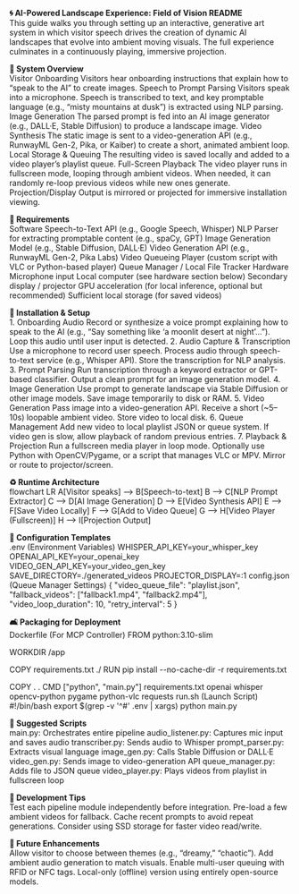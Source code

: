 <b>🌀 AI-Powered Landscape Experience: Field of Vision README</b>
<br>
This guide walks you through setting up an interactive, generative art system in which visitor speech drives the creation of dynamic AI landscapes that evolve into ambient moving visuals. The full experience culminates in a continuously playing, immersive projection.
<p></p>
<b>🎯 System Overview</b>
<br>
Visitor Onboarding Visitors hear onboarding instructions that explain how to “speak to the AI” to create images.
Speech to Prompt Parsing Visitors speak into a microphone. Speech is transcribed to text, and key promptable language (e.g., “misty mountains at dusk”) is extracted using NLP parsing.
<br>
Image Generation The parsed prompt is fed into an AI image generator (e.g., DALL·E, Stable Diffusion) to produce a landscape image.
Video Synthesis The static image is sent to a video-generation API (e.g., RunwayML Gen-2, Pika, or Kaiber) to create a short, animated ambient loop.
Local Storage & Queuing The resulting video is saved locally and added to a video player’s playlist queue.
Full-Screen Playback The video player runs in fullscreen mode, looping through ambient videos. When needed, it can randomly re-loop previous videos while new ones generate.
Projection/Display Output is mirrored or projected for immersive installation viewing.
<p></p>
<b>🧰 Requirements</b>
<br>
Software
Speech-to-Text API (e.g., Google Speech, Whisper)
NLP Parser for extracting promptable content (e.g., spaCy, GPT)
Image Generation Model (e.g., Stable Diffusion, DALL·E)
Video Generation API (e.g., RunwayML Gen-2, Pika Labs)
Video Queueing Player (custom script with VLC or Python-based player)
Queue Manager / Local File Tracker
Hardware
Microphone input
Local computer (see hardware section below)
Secondary display / projector
GPU acceleration (for local inference, optional but recommended)
Sufficient local storage (for saved videos)
<p></p>
<b>🔧 Installation & Setup</b>
<br>
1. Onboarding Audio
Record or synthesize a voice prompt explaining how to speak to the AI (e.g., “Say something like ‘a moonlit desert at night’…”).
Loop this audio until user input is detected.
2. Audio Capture & Transcription
Use a microphone to record user speech.
Process audio through speech-to-text service (e.g., Whisper API).
Store the transcription for NLP analysis.
3. Prompt Parsing
Run transcription through a keyword extractor or GPT-based classifier.
Output a clean prompt for an image generation model.
4. Image Generation
Use prompt to generate landscape via Stable Diffusion or other image models.
Save image temporarily to disk or RAM.
5. Video Generation
Pass image into a video-generation API.
Receive a short (~5–10s) loopable ambient video.
Store video to local disk.
6. Queue Management
Add new video to local playlist JSON or queue system.
If video gen is slow, allow playback of random previous entries.
7. Playback & Projection
Run a fullscreen media player in loop mode.
Optionally use Python with OpenCV/Pygame, or a script that manages VLC or MPV.
Mirror or route to projector/screen.
<p></p>
<b>♻️ Runtime Architecture</b>
<br>
flowchart LR     A[Visitor speaks] --> B[Speech-to-text]     B --> C[NLP Prompt Extractor]     C --> D[AI Image Generation]     D --> E[Video Synthesis API]     E --> F[Save Video Locally]     F --> G[Add to Video Queue]     G --> H[Video Player (Fullscreen)]     H --> I[Projection Output]
<p></p>
<b>📂 Configuration Templates</b>
<br>
.env (Environment Variables)
WHISPER_API_KEY=your_whisper_key
OPENAI_API_KEY=your_openai_key
VIDEO_GEN_API_KEY=your_video_gen_key
SAVE_DIRECTORY=./generated_videos
PROJECTOR_DISPLAY=:1
config.json (Queue Manager Settings)
{
  "video_queue_file": "playlist.json",
  "fallback_videos": ["fallback1.mp4", "fallback2.mp4"],
  "video_loop_duration": 10,
  "retry_interval": 5
}
<p></p>
<b>🛋️ Packaging for Deployment</b>
<br>
Dockerfile (For MCP Controller)
FROM python:3.10-slim

WORKDIR /app

COPY requirements.txt ./
RUN pip install --no-cache-dir -r requirements.txt

COPY . .
CMD ["python", "main.py"]
requirements.txt
openai
whisper
opencv-python
pygame
python-vlc
requests
run.sh (Launch Script)
#!/bin/bash
export $(grep -v '^#' .env | xargs)
python main.py
<p></p>
<b>🔧 Suggested Scripts</b>
<br>
main.py: Orchestrates entire pipeline
audio_listener.py: Captures mic input and saves audio
transcriber.py: Sends audio to Whisper
prompt_parser.py: Extracts visual language
image_gen.py: Calls Stable Diffusion or DALL·E
video_gen.py: Sends image to video-generation API
queue_manager.py: Adds file to JSON queue
video_player.py: Plays videos from playlist in fullscreen loop

<p></p>
<b>🥪 Development Tips</b>
<br>
Test each pipeline module independently before integration.
Pre-load a few ambient videos for fallback.
Cache recent prompts to avoid repeat generations.
Consider using SSD storage for faster video read/write.
<p></p>
<b>🚀 Future Enhancements</b>
<br>
Allow visitor to choose between themes (e.g., “dreamy,” “chaotic”).
Add ambient audio generation to match visuals.
Enable multi-user queuing with RFID or NFC tags.
Local-only (offline) version using entirely open-source models.
